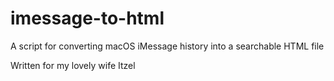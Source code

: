 # imessage-to-html

A script for converting macOS iMessage history into a searchable HTML file

Written for my lovely wife Itzel
